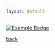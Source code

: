 ```yaml
---
layout: default
---
```


<!DOCTYPE html>
<html lang="en">
<head>
    <meta charset="UTF-8">
    <meta name="viewport" content="width=device-width, initial-scale=1.0">
    <title>Badge Test</title>
</head>
<body>
    <a href="https://www.example.com" target="_blank">
        <img src="https://img.shields.io/badge/Example-Badge-brightgreen" alt="Example Badge" />
    </a>
</body>
</html>


[back](./)
